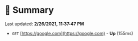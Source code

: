 # 📖 Summary
Last updated: **2/26/2021, 11:37:47 PM**

- `GET` [https://google.com](https://google.com) - **Up** (155ms)
